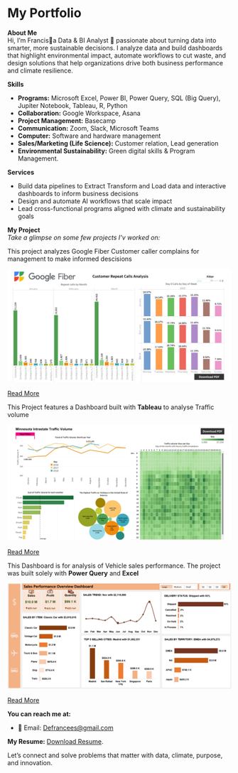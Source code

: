 # My Portfolio
**About Me**  
Hi, I’m Francis🙋a Data & BI Analyst 🤖 passionate about turning data into smarter, more sustainable decisions. I analyze data and build dashboards that highlight environmental impact, automate workflows to cut waste, and design solutions that help organizations drive both business performance and climate resilience. 

**Skills**
- **Programs:** Microsoft Excel, Power BI, Power Query, SQL (Big Query), Jupiter Notebook, Tableau, R, Python
- **Collaboration:** Google Workspace, Asana
- **Project Management:** Basecamp
- **Communication:** Zoom, Slack, Microsoft Teams
- **Computer:** Software and hardware management
- **Sales/Marketing (Life Science):** Customer relation, Lead generation 
- **Environmental Sustainability:** Green digital skills & Program Management.

**Services**  
- Build data pipelines to Extract Transform and Load data and interactive dashboards to inform business decisions
- Design and automate AI workflows that scale impact  
- Lead cross-functional programs aligned with climate and sustainability goals

**My Project**  
*Take a glimpse on some few projects I'v worked on:*

This project analyzes Google Fiber Customer caller complains for management to make informed descisions

![Fiber_Caller](Dashboard_1.png)

[Read More]([https://github.com/Partron1/Tableau_Hands-on_Project](https://github.com/Partron1/fiber-caller-analytics))


This Project features a Dashboard built with **Tableau** to analyse Traffic volume

![Traffic Volume](Traffic_Dashboard1.png)

[Read More](https://github.com/Partron1/Tableau_Hands-on_Project)


This Dashboard is for analysis of Vehicle sales performance. The project was built solely with **Power Query** and **Excel**

![Sales Dashboard](Sales_Dashboard.png)

[Read More](https://github.com/Partron1/Sales_performance)


**You can reach me at:**
- 📧 Email: [Defrancees@gmail.com](mailto:Defrancees@gmail.com) 

**My Resume:** [Download Resume](assets/Resume.pdf).
   

Let’s connect and solve problems that matter with data, climate, purpose, and innovation.
